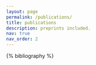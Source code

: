 ```yaml
---
layout: page
permalink: /publications/
title: publications
description: preprints included. 
nav: true
nav_order: 2
---
```


<!-- _pages/publications.md -->
<div class="publications">

{% bibliography %}

</div>